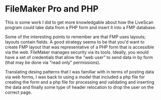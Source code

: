 # FileMaker Pro and PHP

This is some work I did to get more knowledgable about how the LiveScan program could take data from a PHP form and insert it into a FMP database. 

Some of the interesting points to remember are that FMP uses layouts; layouts contain fields. A good strategy seems to be that you'd want to create FMP layout that was representative of a PHP form that is accessible via the web. FileMaker manages security via its tools. Ideally, you would have a set of credentials that allow the "web user" to send data in by form (that may be done via "read only" permissions).

Translating desing patterns that I was familiar with in terms of posting data via web forms, I was back to using a model that included a php file for creating the form and a php file for processing and validating and inserting the data and finally some type of header relocation to drop the user on the correct page.



